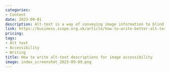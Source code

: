 ```yaml
---
categories:
- Content
date: 2023-09-01
description: Alt-text is a way of conveying image information to blind, visually impaired website users. Learn how to write alt-text for image accessibility.
link: https://business.scope.org.uk/article/how-to-write-better-alt-text-descriptions-for-accessibility
pricing:
tags:
- Alt text
- Accessibility
- Writing
title: How to write alt-text descriptions for image accessibility
image: index_screenshot_2023-09-09.png
---
```

